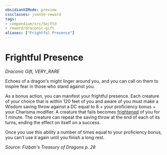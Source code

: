```yaml
---
obsidianUIMode: preview
cssclasses: json5e-reward
tags:
- compendium/src/5e/ftd
- reward/draconic-gift
aliases: ["Frightful Presence"]
---
```

# Frightful Presence
*Draconic Gift, VERY_RARE*  

Echoes of a dragon's might linger around you, and you can call on them to inspire fear in those who stand against you.

As a bonus action, you can manifest your frightful presence. Each creature of your choice that is within 120 feet of you and aware of you must make a Wisdom saving throw against a DC equal to 8 + your proficiency bonus + your Charisma modifier. A creature that fails becomes [frightened](2-Mechanics/CLI/rules/conditions.md#frightened) of you for 1 minute. The creature can repeat the saving throw at the end of each of its turns, ending the effect on itself on a success.

Once you use this ability a number of times equal to your proficiency bonus, you can't use it again until you finish a long rest.

*Source: Fizban's Treasury of Dragons p. 28*